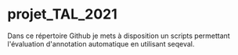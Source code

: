 # projet_TAL_2021
 
Dans ce répertoire Github je mets à disposition un scripts permettant l'évaluation d'annotation automatique en utilisant seqeval.
